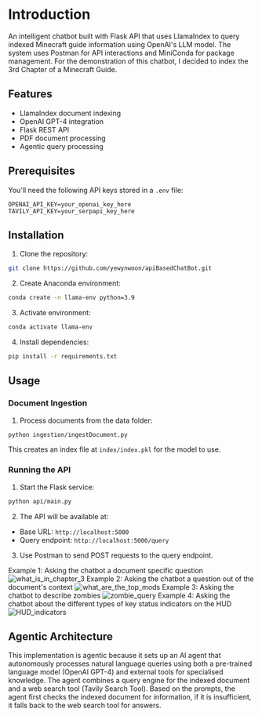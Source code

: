# Introduction

An intelligent chatbot built with Flask API that uses LlamaIndex to query indexed Minecraft guide information using OpenAI's LLM model. The system uses Postman for API interactions and MiniConda for package management. For the demonstration of this chatbot, I decided to index the 3rd Chapter of a Minecraft Guide.

## Features

- LlamaIndex document indexing
- OpenAI GPT-4 integration
- Flask REST API
- PDF document processing
- Agentic query processing

## Prerequisites

You'll need the following API keys stored in a `.env` file:

```plaintext
OPENAI_API_KEY=your_openai_key_here
TAVILY_API_KEY=your_serpapi_key_here
```

## Installation

1. Clone the repository:
```bash
git clone https://github.com/yewynwoon/apiBasedChatBot.git
```

2. Create Anaconda environment:
```bash
conda create -n llama-env python=3.9
```

3. Activate environment:
```bash
conda activate llama-env
```

4. Install dependencies:
```bash
pip install -r requirements.txt
```

## Usage

### Document Ingestion

1. Process documents from the data folder:
```bash
python ingestion/ingestDocument.py
```
This creates an index file at `index/index.pkl` for the model to use.

### Running the API

1. Start the Flask service:
```bash
python api/main.py
```

2. The API will be available at:
- Base URL: `http://localhost:5000`
- Query endpoint: `http://localhost:5000/query`

3. Use Postman to send POST requests to the query endpoint.

Example 1: Asking the chatbot a document specific question
![what_is_in_chapter_3](https://github.com/user-attachments/assets/a32eb8ad-c924-41df-8b14-dc4ecf6c8dc1)
Example 2: Asking the chatbot a question out of the document's context
![what_are_the_top_mods](https://github.com/user-attachments/assets/056f37c7-d460-4f54-87c1-2c5bf9a8c68c)
Example 3: Asking the chatbot to describe zombies
![zombie_query](https://github.com/user-attachments/assets/80a62b20-a7b2-44da-90ea-e99c30bc1c99)
Example 4: Asking the chatbot about the different types of key status indicators on the HUD
![HUD_indicators](https://github.com/user-attachments/assets/4ce4119c-a1bf-416f-a6dd-b181ce605fe3)

## Agentic Architecture

This implementation is agentic because it sets up an AI agent that autonomously processes natural language queries using both a pre-trained language model (OpenAI GPT-4) and external tools for specialised knowledge. The agent combines a query engine for the indexed document and a web search tool (Tavily Search Tool). Based on the prompts, the agent first checks the indexed document for information, if it is insufficient, it falls back to the web search tool for answers.
